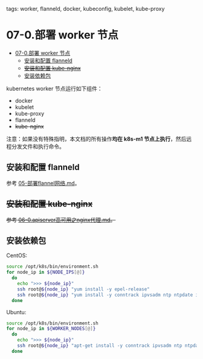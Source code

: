 tags: worker, flanneld, docker, kubeconfig, kubelet, kube-proxy

# 07-0.部署 worker 节点

<!-- TOC -->

- [07-0.部署 worker 节点](#07-0部署-worker-节点)
    - [安装和配置 flanneld](#安装和配置-flanneld)
    - ~~[安装和配置 kube-nginx](#安装和配置-kube-nginx)~~
    - [安装依赖包](#安装依赖包)

<!-- /TOC -->

kubernetes worker 节点运行如下组件：

+ docker
+ kubelet
+ kube-proxy
+ flanneld
+ ~~kube-nginx~~

注意：如果没有特殊指明，本文档的所有操作**均在 k8s-m1 节点上执行**，然后远程分发文件和执行命令。

## 安装和配置 flanneld

参考 [05-部署flannel网络.md](./05.部署flannel网络.md)。

## ~~安装和配置 kube-nginx~~

~~参考 [06-0.apiserver高可用之nginx代理.md](06-0.apiserver高可用之nginx代理.md)。~~

## 安装依赖包

CentOS:

``` bash
source /opt/k8s/bin/environment.sh
for node_ip in ${NODE_IPS[@]}
  do
    echo ">>> ${node_ip}"
    ssh root@${node_ip} "yum install -y epel-release"
    ssh root@${node_ip} "yum install -y conntrack ipvsadm ntp ntpdate ipset jq iptables curl sysstat libseccomp && modprobe ip_vs "
  done
```

Ubuntu: 

``` bash
source /opt/k8s/bin/environment.sh
for node_ip in ${WORKER_NODES[@]}
  do
    echo ">>> ${node_ip}"
    ssh root@${node_ip} "apt-get install -y conntrack ipvsadm ntp ntpdate ipset jq iptables curl sysstat libseccomp2 && modprobe ip_vs "
  done
```